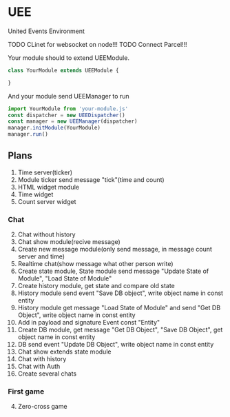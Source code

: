 # UEE
United Events Environment

TODO CLinet for websocket on node!!!
TODO Connect Parcel!!!

Your module should to extend UEEModule.

```javascript
class YourModule extends UEEModule {

}
```

And your module send UEEManager to run
```javascript
import YourModule from 'your-module.js'
const dispatcher = new UEEDispatcher()
const manager = new UEEManager(dispatcher)
manager.initModule(YourModule)
manager.run()
```

## Plans
1. Time server(ticker)
1. Module ticker send message "tick"(time and count)
1. HTML widget module
1. Time widget
1. Count server widget

### Chat
2. Chat without history
2. Chat show module(recive message)
2. Create new message module(only send message, in message count server and time)
2. Realtime chat(show message what other person write)
3. Create state module, State module send message "Update State of Module", "Load State of Module"
3. Create history module, get state and compare old state
3. History module send event "Save DB object", write object name in const entity 
3. History module get message "Load State of Module" and send "Get DB Object", write object name in const entity 
3. Add in payload and signature Event const "Entity"
3. Create DB module, get message  "Get DB  Object", "Save DB  Object", get object name in const entity 
3. DB send event "Update DB Object", write object name in const entity
3. Chat show extends state module
3. Chat with history
4. Chat with Auth
4. Create several chats

### First game
4. Zero-cross game